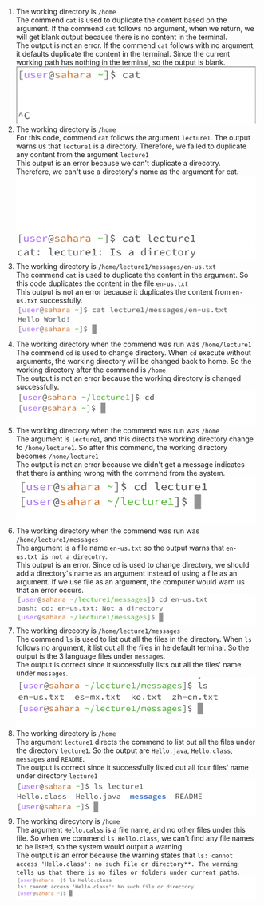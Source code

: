 1. The working directory is  `/home`  <br>
The commend `cat` is used to duplicate the content based on the argument. If the commend `cat` follows no argument, when we return, we will get blank output because there is no content in the terminal.<br> 
The output is not an error. If the commend `cat` follows with no argument, it defaults duplicate the content in the terminal. Since the current working path has nothing in the terminal, so the output is blank.<br>
![image](Labreportcat.png)<br>
2. The working directory is `/home`  <br>
For this code, commend `cat` follows the argument `lecture1`. The output warns us that `lecture1` is a directory. Therefore, we failed to duplicate any content from the argument `lecture1`<br>
This output is an error because we can't duplicate a direcotry. Therefore, we can't use a directory's name as the argument for cat. 
![image](Labreport1cat1.png)<br>
3. The working directory is `/home/lecture1/messages/en-us.txt`<br>
The commend `cat` is used to duplicate the content in the argument. So this code duplicates the content in the file `en-us.txt`<br>
This output is not an error because it duplicates the content from `en-us.txt` successfully. 
![image](Labreport1%20cat%202.png)<br>
4. The working directory when the commend was run was `/home/lecture1`<br>
The commend `cd` is used to change directory. When `cd` execute without arguments, the working directory will be changed back to home. So the working directory after the commend is `/home`<br>
The output is not an error because the working directory is changed successfully.
![image](Labreport1%20cd%201%20.png)<br>
5. The working directory when the commend was run was `/home`<br>
The argument is `lecture1`, and this directs the working directory change to `/home/lecture1`. So after this commend, the working directory becomes `/home/lecture1`<br>
The output is not an error because we didn't get a message indicates that there is anthing wrong with the commend from the system.<br>
![image](Labreport1%20cd%202.png)<br>
6. The working directory when the commend was run was `/home/lecture1/messages`<br>
The argument is a file name `en-us.txt` so the output warns that `en-us.txt is not a direcotry`.<br>
This output is an error. Since `cd` is used to change directory, we should add a directory's name as an argument instead of using a file as an argument. If we use file as an argument, the computer would warn us that an error occurs. 
![image](Labreport1%20cd%203.png)<br>
7. The working direcotry is `/home/lecture1/messages`<br>
The commend `ls` is used to list out all the files in the directory. When `ls` follows no argument, it list out all the files in he default terminal. So the output is the 3 language files under `messages`.<br>
The output is correct since it successfully lists out all the files' name under `messages`.<br>
![image](Labreport1%20ls%201.png)<br>
8. The working directory is `/home`<br>
The argument `lecture1` directs the commend to list out all the files under the directory `lecture1`. So the output are `Hello.java`, `Hello.class`, `messages` and `README`.<br>
The output is correct since it successfully listed out all four files' name under directory `lecture1`<br>
![image](Labreport1%20ls%202%20.png)<br>
9. The working direcytory is `/home`<br>
The argument `Hello.calss` is a file name, and no other files under this file. So when we commend `ls Hello.class`, we can't find any file names to be listed, so the system would output a warning.<br>
The output is an error because the warning states that `ls: cannot access 'Hello.class': no such file or directory**. The warning tells us that there is no files or folders under current paths`.<br>
![image](Labreport1%20ls%203.png)<br>



